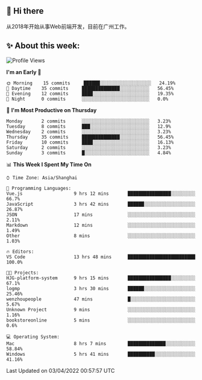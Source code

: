 ## 👋 Hi there

从2018年开始从事Web前端开发，目前在广州工作。

<!--![](https://github-readme-stats.vercel.app/api?username=fxpixels&theme=graywhite&hide_border=true)
![](https://github-readme-stats.vercel.app/api/top-langs/?username=fxpixels&hide_border=true&layout=compact)
-->
<!--
<img src="https://github-readme-stats.vercel.app/api?username=fxpixels&theme=graywhite&hide_border=true" width="500" alt=""/>
<img src="https://github-readme-stats.vercel.app/api/top-langs/?username=fxpixels&hide_border=true&layout=compact" width="300" alt=""/>
-->
## ✨ About this week:
<!--START_SECTION:waka-->
![Profile Views](http://img.shields.io/badge/Profile%20Views-7-blue)

**I'm an Early 🐤** 

```text
🌞 Morning    15 commits     ██████░░░░░░░░░░░░░░░░░░░   24.19% 
🌆 Daytime    35 commits     ██████████████░░░░░░░░░░░   56.45% 
🌃 Evening    12 commits     ████░░░░░░░░░░░░░░░░░░░░░   19.35% 
🌙 Night      0 commits      ░░░░░░░░░░░░░░░░░░░░░░░░░   0.0%

```
📅 **I'm Most Productive on Thursday** 

```text
Monday       2 commits      ░░░░░░░░░░░░░░░░░░░░░░░░░   3.23% 
Tuesday      8 commits      ███░░░░░░░░░░░░░░░░░░░░░░   12.9% 
Wednesday    2 commits      ░░░░░░░░░░░░░░░░░░░░░░░░░   3.23% 
Thursday     35 commits     ██████████████░░░░░░░░░░░   56.45% 
Friday       10 commits     ████░░░░░░░░░░░░░░░░░░░░░   16.13% 
Saturday     2 commits      ░░░░░░░░░░░░░░░░░░░░░░░░░   3.23% 
Sunday       3 commits      █░░░░░░░░░░░░░░░░░░░░░░░░   4.84%

```


📊 **This Week I Spent My Time On** 

```text
⌚︎ Time Zone: Asia/Shanghai

💬 Programming Languages: 
Vue.js                   9 hrs 12 mins       ████████████████░░░░░░░░░   66.7% 
JavaScript               3 hrs 42 mins       ██████░░░░░░░░░░░░░░░░░░░   26.87% 
JSON                     17 mins             ░░░░░░░░░░░░░░░░░░░░░░░░░   2.11% 
Markdown                 12 mins             ░░░░░░░░░░░░░░░░░░░░░░░░░   1.49% 
Other                    8 mins              ░░░░░░░░░░░░░░░░░░░░░░░░░   1.03%

🔥 Editors: 
VS Code                  13 hrs 48 mins      █████████████████████████   100.0%

🐱‍💻 Projects: 
HJG-platform-system      9 hrs 15 mins       ████████████████░░░░░░░░░   67.1% 
logmp                    3 hrs 30 mins       ██████░░░░░░░░░░░░░░░░░░░   25.46% 
wenzhoupeople            47 mins             █░░░░░░░░░░░░░░░░░░░░░░░░   5.67% 
Unknown Project          9 mins              ░░░░░░░░░░░░░░░░░░░░░░░░░   1.16% 
bookstoreonline          5 mins              ░░░░░░░░░░░░░░░░░░░░░░░░░   0.6%

💻 Operating System: 
Mac                      8 hrs 7 mins        ██████████████░░░░░░░░░░░   58.84% 
Windows                  5 hrs 41 mins       ██████████░░░░░░░░░░░░░░░   41.16%

```


 Last Updated on 03/04/2022 00:57:57 UTC
<!--END_SECTION:waka-->

<!-- ![Visitor Badge](https://visitor-badge.laobi.icu/badge?page_id=fxpixels) -->

<!--
**FxPixels/FxPixels** is a ✨ _special_ ✨ repository because its `README.md` (this file) appears on your GitHub profile.

Here are some ideas to get you started:

- 🔭 I’m currently working on ...
- 🌱 I’m currently learning ...
- 👯 I’m looking to collaborate on ...
- 🤔 I’m looking for help with ...
- 💬 Ask me about ...
- 📫 How to reach me: ...
- 😄 Pronouns: ...
- ⚡ Fun fact: ...
-->
